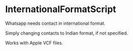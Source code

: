 # InternationalFormatScript

Whatsapp needs contact in international format.

Simply changing contacts to Indian format, if not specified. 

Works with Apple VCF files. 
